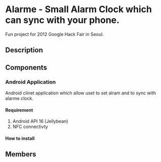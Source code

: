 Alarme - Small Alarm Clock which can sync with your phone.
==========================================================

Fun project for 2012 Google Hack Fair in Seoul.

Description
---------------------------------

Components
---------------------------------
### Android Application
Android clinet application which allow uset to set alram and to sync with alarme clock.

#### Requirement
1. Android API 16 (Jellybean)
2. NFC connectivty

#### How to install

Members
---------------------------------

